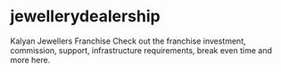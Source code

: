 # jewellerydealership
Kalyan Jewellers Franchise Check out the franchise investment, commission, support, infrastructure requirements, break even time and more here.

